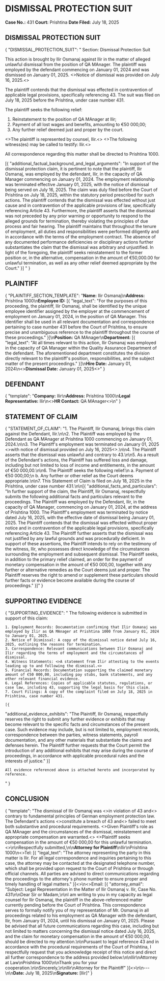 # DISMISSAL PROTECTION SUIT
**Case No.:** 431
**Court:** Prishtina
**Date Filed:** July 18, 2025

## DISMISSAL PROTECTION SUIT

{
  "DISMISSAL_PROTECTION_SUIT": "
Section: Dismissal Protection Suit

This action is brought by Ilir Osmanaj against Ilir in the matter of alleged unlawful dismissal from the position of QA MAnager. The plaintiff was employed by the defendant commencing on January 01, 2024 and was dismissed on January 01, 2025. <>Notice of dismissal was provided on July 16, 2025.<>

The plaintiff contends that the dismissal was effected in contravention of applicable legal provisions, specifically referencing 43. The suit was filed on July 18, 2025 before the Prishtina, under case number 431.

The plaintiff seeks the following relief:
1. Reinstatement to the position of QA MAnager at Ilir;
2. Payment of all lost wages and benefits, amounting to €50 000,00;
3. Any further relief deemed just and proper by the court.

<>The plaintiff is represented by counsel, Ilir.<>
<>The following witness(es) may be called to testify: Ilir.<>

All correspondence regarding this matter shall be directed to Prishtina 1000.

[{
  "additional_factual_background_and_legal_arguments": "In support of the dismissal protection claim, it is pertinent to note that the plaintiff, Ilir Osmanaj, was employed by the defendant, Ilir, in the capacity of QA Manager commencing on January 01, 2024. The employment relationship was terminated effective January 01, 2025, with the notice of dismissal being served on July 16, 2025. The claim was duly filed before the Court of Prishtina on July 18, 2025, within the statutory period prescribed for such actions. The plaintiff contends that the dismissal was effected without just cause and in contravention of the applicable provisions of law, specifically referencing Article 43. Furthermore, the plaintiff asserts that the dismissal was not preceded by any prior warning or opportunity to respond to the alleged grounds for termination, thereby violating the principles of due process and fair hearing. The plaintiff maintains that throughout the tenure of employment, all duties and responsibilities were performed diligently and in accordance with the terms of the employment contract. The absence of any documented performance deficiencies or disciplinary actions further substantiates the claim that the dismissal was arbitrary and unjustified. In light of the foregoing, the plaintiff seeks reinstatement to the former position or, in the alternative, compensation in the amount of €50,000.00 for unlawful termination, as well as any other relief deemed appropriate by the Court."
}]
"
}

## PLAINTIFF

{
  "PLAINTIFF_SECTION_TEMPLATE": "**Name:** Ilir Osmanaj\n**Address:** Prishtina 1000\n**Employee ID:** [{
  "legal_text": "For the purposes of this proceeding, the plaintiff, Ilir Osmanaj, shall be identified by the unique employee identifier assigned by the employer at the commencement of employment on January 01, 2024, in the position of QA Manager. This identifier shall be used in all relevant documentation and correspondence pertaining to case number 431 before the Court of Prishtina, to ensure precise and unambiguous reference to the plaintiff throughout the course of these proceedings."
}]\n**Position:** QA MAnager\n**Department:** [{
  "legal_text": "At all times relevant to this action, Ilir Osmanaj was employed in the capacity of QA Manager within the Quality Assurance Department of the defendant. The aforementioned department constitutes the division directly relevant to the plaintiff's position, responsibilities, and the subject matter of the present proceedings."
}]\n**Hire Date:** January 01, 2024\n<>**Dismissal Date:** January 01, 2025<>"
}

## DEFENDANT

{
  "template": "**Company:** Ilir\n**Address:** Prishtina 1000\n**Legal Representative:** Ilir\n<>**HR Contact:** QA MAnager<>\n"
}

## STATEMENT OF CLAIM

{
  "STATEMENT_OF_CLAIM": "1. The Plaintiff, Ilir Osmanaj, brings this claim against the Defendant, Ilir.\n\n2. The Plaintiff was employed by the Defendant as QA MAnager at Prishtina 1000 commencing on January 01, 2024.\n\n3. The Plaintiff's employment was terminated on January 01, 2025 <>with notice of dismissal provided on July 16, 2025<>.\n\n4. The Plaintiff asserts that the dismissal was unlawful and contrary to 43.\n\n5. As a result of the Defendant's actions, the Plaintiff has suffered loss and damage, including but not limited to loss of income and entitlements, in the amount of €50 000,00.\n\n6. The Plaintiff seeks the following relief:\n   a. Payment of €50 000,00;\n   b. Any further or other relief as the Court deems appropriate.\n\n7. This Statement of Claim is filed on July 18, 2025 in the Prishtina, under case number 431.\n\n[{
  "additional_facts_and_particulars": "In further support of the claim, the Plaintiff, Ilir Osmanaj, respectfully submits the following additional facts and particulars relevant to the proceedings. The Plaintiff was employed by the Defendant, Ilir, in the capacity of QA Manager, commencing on January 01, 2024, at the address of Prishtina 1000. The Plaintiff's employment was terminated by notice dated July 16, 2025, with the effective date of dismissal being January 01, 2025. The Plaintiff contends that the dismissal was effected without proper notice and in contravention of the applicable legal provisions, specifically referencing Article 43. The Plaintiff further asserts that the dismissal was not justified by any lawful grounds and was procedurally deficient. In support of these assertions, the Plaintiff intends to rely on the testimony of the witness, Ilir, who possesses direct knowledge of the circumstances surrounding the employment and subsequent dismissal. The Plaintiff seeks, in addition to the primary relief claimed, an order for the payment of monetary compensation in the amount of €50 000,00, together with any further or alternative remedies as the Court deems just and proper. The Plaintiff reserves the right to amend or supplement these particulars should further facts or evidence become available during the course of proceedings."
}]"
}

## SUPPORTING EVIDENCE

{
  "SUPPORTING_EVIDENCE": "
    The following evidence is submitted in support of this claim:

    1. Employment Records: Documentation confirming that Ilir Osmanaj was employed by Ilir as QA MAnager at Prishtina 1000 from January 01, 2024 to January 01, 2025.
    2. Notice of Dismissal: A copy of the dismissal notice dated July 16, 2025, outlining the reasons for termination.
    3. Correspondence: Relevant communications between Ilir Osmanaj and Ilir regarding the terms of employment and the circumstances of dismissal.
    4. Witness Statements: <>A statement from Ilir attesting to the events leading up to and following the dismissal.<>
    5. Financial Records: Documentation supporting the claimed monetary amount of €50 000,00, including pay stubs, bank statements, and any other relevant financial evidence.
    6. Legal References: Copies of applicable statutes, regulations, or case law, including 43, supporting the legal basis for this claim.
    7. Court Filings: A copy of the complaint filed on July 18, 2025 in Prishtina, case number 431.

    [{
  "additional_evidence_exhibits": "The Plaintiff, Ilir Osmanaj, respectfully reserves the right to submit any further evidence or exhibits that may become relevant to the specific facts and circumstances of the present case. Such evidence may include, but is not limited to, employment records, correspondence between the parties, witness statements, payroll documentation, and any other materials that substantiate the claims and defenses herein. The Plaintiff further requests that the Court permit the introduction of any additional exhibits that may arise during the course of proceedings, in accordance with applicable procedural rules and the interests of justice."
}]

    All evidence referenced above is attached hereto and incorporated by reference.
  "
}

## CONCLUSION

{
  "template": "The dismissal of Ilir Osmanaj was <>in violation of 43 and<> contrary to fundamental principles of German employment protection law. The Defendant's actions <>constitute a breach of 43 and<> failed to meet both substantive and procedural requirements. <>Given Plaintiff's role as QA MAnager and the circumstances of the dismissal, reinstatement and appropriate compensation are warranted.<> <>Plaintiff seeks compensation in the amount of €50 000,00 for this unlawful termination.<>\n\nRespectfully submitted,\n\n**Attorney for Plaintiff**\nIlir\nPrishtina 1000\n<>Tel: [{
  "legal_text": "The attorney representing the party in this matter is Ilir. For all legal correspondence and inquiries pertaining to this case, the attorney may be contacted at the designated telephone number, which shall be provided upon request to the Court of Prishtina or through official channels. All parties are advised to direct communications regarding the proceedings to the attorney's phone number to ensure proper and timely handling of legal matters."
}]<>\n<>Email: [{
  "attorney_email": "Subject: Legal Representation in the Matter of Ilir Osmanaj v. Ilir, Case No. 431\n\nDear Sir or Madam,\n\nI am writing to you in my capacity as legal counsel for Ilir Osmanaj, the plaintiff in the above-referenced matter currently pending before the Court of Prishtina. This correspondence serves to formally notify you of my representation of Mr. Osmanaj in all proceedings related to his employment as QA Manager with the defendant, Ilir, from January 01, 2024, until his dismissal on January 01, 2025. Please be advised that all future communications regarding this case, including but not limited to matters concerning the dismissal notice dated July 16, 2025, and the claim for monetary compensation in the amount of €50 000,00, should be directed to my attention.\n\nPursuant to legal reference 43 and in accordance with the procedural requirements of the Court of Prishtina, I respectfully request that you acknowledge receipt of this notice and direct all further correspondence to the address provided below:\n\nIlir\nAttorney at Law\nPrishtina 1000\n\nThank you for your cooperation.\n\nSincerely,\n\nIlir\nAttorney for the Plaintiff"
}]<>\n\n---\n\n**Date:** July 18, 2025\n**Signature:** [Ilir]"
}
